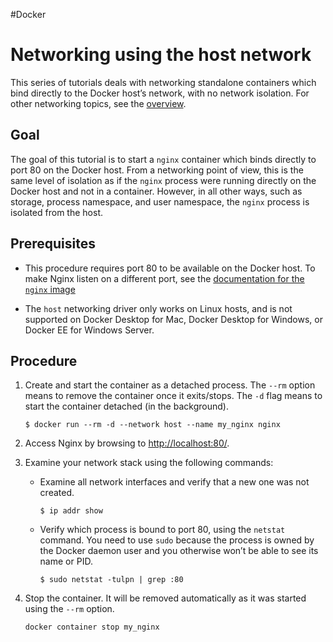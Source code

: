#Docker 
# Networking using the host network
This series of tutorials deals with networking standalone containers which bind directly to the Docker host’s network, with no network isolation. For other networking topics, see the [overview](https://docs.docker.com/network/).

## Goal[](https://docs.docker.com/network/network-tutorial-host/#goal)

The goal of this tutorial is to start a `nginx` container which binds directly to port 80 on the Docker host. From a networking point of view, this is the same level of isolation as if the `nginx` process were running directly on the Docker host and not in a container. However, in all other ways, such as storage, process namespace, and user namespace, the `nginx` process is isolated from the host.

## Prerequisites[](https://docs.docker.com/network/network-tutorial-host/#prerequisites)

-   This procedure requires port 80 to be available on the Docker host. To make Nginx listen on a different port, see the [documentation for the `nginx` image](https://hub.docker.com/_/nginx/)
    
-   The `host` networking driver only works on Linux hosts, and is not supported on Docker Desktop for Mac, Docker Desktop for Windows, or Docker EE for Windows Server.
    

## Procedure[](https://docs.docker.com/network/network-tutorial-host/#procedure)

1.  Create and start the container as a detached process. The `--rm` option means to remove the container once it exits/stops. The `-d` flag means to start the container detached (in the background).
    
    ```
    $ docker run --rm -d --network host --name my_nginx nginx
    ```
    
2.  Access Nginx by browsing to [http://localhost:80/](http://localhost/).
    
3.  Examine your network stack using the following commands:
    
    -   Examine all network interfaces and verify that a new one was not created.
        
        ```
        $ ip addr show
        ```
        
    -   Verify which process is bound to port 80, using the `netstat` command. You need to use `sudo` because the process is owned by the Docker daemon user and you otherwise won’t be able to see its name or PID.
        
        ```
        $ sudo netstat -tulpn | grep :80
        ```
        
4.  Stop the container. It will be removed automatically as it was started using the `--rm` option.
    
    ```basn
    docker container stop my_nginx
    ```